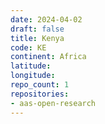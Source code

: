 ```yaml
---
date: 2024-04-02
draft: false
title: Kenya
code: KE
continent: Africa
latitude:
longitude:
repo_count: 1
repositories:
- aas-open-research
---
```




